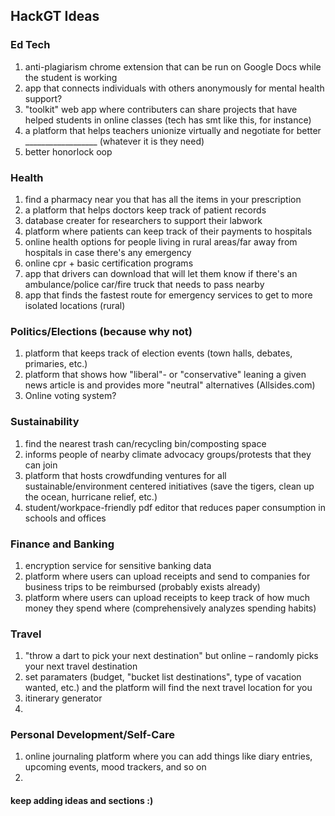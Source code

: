 ## HackGT Ideas

### Ed Tech
1. anti-plagiarism chrome extension that can be run on Google Docs while the student is working
2. app that connects individuals with others anonymously for mental health support?
3. "toolkit" web app where contributers can share projects that have helped students in online classes (tech has smt like this, for instance)
4. a platform that helps teachers unionize virtually and negotiate for better __________________ (whatever it is they need)
5. better honorlock oop

### Health
1. find a pharmacy near you that has all the items in your prescription
2. a platform that helps doctors keep track of patient records
3. database creater for researchers to support their labwork
4. platform where patients can keep track of their payments to hospitals
5. online health options for people living in rural areas/far away from hospitals in case there's any emergency
6. online cpr + basic certification programs
7. app that drivers can download that will let them know if there's an ambulance/police car/fire truck that needs to pass nearby
8. app that finds the fastest route for emergency services to get to more isolated locations (rural)

### Politics/Elections (because why not)
1. platform that keeps track of election events (town halls, debates, primaries, etc.)
2. platform that shows how "liberal"- or "conservative" leaning a given news article is and provides more "neutral" alternatives (Allsides.com)
3. Online voting system?

### Sustainability
1. find the nearest trash can/recycling bin/composting space
2. informs people of nearby climate advocacy groups/protests that they can join
3. platform that hosts crowdfunding ventures for all sustainable/environment centered initiatives (save the tigers, clean up the ocean, hurricane relief, etc.)
4. student/workpace-friendly pdf editor that reduces paper consumption in schools and offices

### Finance and Banking
1. encryption service for sensitive banking data
2. platform where users can upload receipts and send to companies for business trips to be reimbursed (probably exists already)
3. platform where users can upload receipts to keep track of how much money they spend where (comprehensively analyzes spending habits)

### Travel
1. "throw a dart to pick your next destination" but online – randomly picks your next travel destination
2. set paramaters (budget, "bucket list destinations", type of vacation wanted, etc.) and the platform will find the next travel location for you
3. itinerary generator
4. 

### Personal Development/Self-Care
1. online journaling platform where you can add things like diary entries, upcoming events, mood trackers, and so on
2. 

#### keep adding ideas and sections :)

